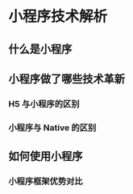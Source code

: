 # 小程序技术解析

## 什么是小程序

## 小程序做了哪些技术革新

### H5 与小程序的区别

### 小程序与 Native 的区别

## 如何使用小程序

### 小程序框架优势对比
